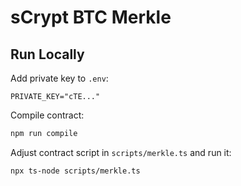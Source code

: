 # sCrypt BTC Merkle

## Run Locally

Add private key to `.env`:

```
PRIVATE_KEY="cTE..."
```

Compile contract:

```sh
npm run compile
```

Adjust contract script in `scripts/merkle.ts` and run it:

```sh
npx ts-node scripts/merkle.ts
```

